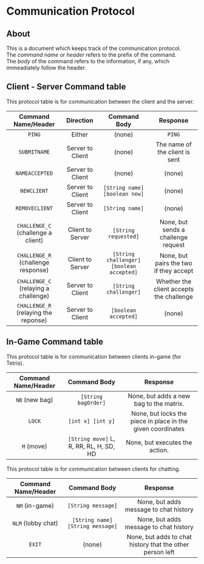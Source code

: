 # Communication Protocol  
## About  
This is a document which keeps track of the communication protocol.    
The _command name_ or _header_ refers to the prefix of the command.  
The _body_ of the command refers to the information, if any, which immeadiately follow the header.  
  
## Client - Server Command table  
This protocol table is for communication between the client and the server.  

|Command Name/Header                 |Direction       |Command Body                            |Response                                |
|:----------------------------------:|:--------------:|:--------------------------------------:|:--------------------------------------:|
|`PING`                              |Either          |(none)                                  |`PING`                                  |
|`SUBMITNAME`                        |Server to Client|(none)                                  |The name of the client is sent          |
|`NAMEACCEPTED`                      |Server to Client|(none)                                  |(none)                                  |
|`NEWCLIENT`                         |Server to Client|`[String name] [boolean new]`           |(none)                                  |
|`REMOVECLIENT`                      |Server to Client|`[String name]`                         |(none)                                  |
|`CHALLENGE_C` (challenge a client)  |Client to Server|`[String requested]`                    |None, but sends a challenge request     |
|`CHALLENGE_R` (challenge response)  |Client to Server|`[String challenger] [boolean accepted]`|None, but pairs the two if they accept  |
|`CHALLENGE_C` (relaying a challenge)|Server to Client|`[String challenger]`                   |Whether the client accepts the challenge|
|`CHALLENGE_R` (relaying the reponse)|Server to Client|`[boolean accepted]`                    |(none)                                  |

## In-Game Command table  
This protocol table is for communication between clients in-game (for Tetris).  

|Command Name/Header|Command Body                           |Response                                                   |
|:-----------------:|:-------------------------------------:|:---------------------------------------------------------:|
|`NB` (new bag)     |`[String bagOrder]`                    |None, but adds a new bag to the matrix.                    |
|`LOCK`             |`[int x] [int y]`                      |None, but locks the piece in place in the given coordinates|
|`M` (move)         |`[String move]` L, R, RR, RL, H, SD, HD|None, but executes the action.                             |
  
This protocol table is for communication between clients for chatting.  
  
|Command Name/Header|Command Body                    |Response                                                 |
|:-----------------:|:------------------------------:|:-------------------------------------------------------:|
|`NM` (in-game)     |`[String message]`              |None, but adds message to chat history                   |
|`NLM` (lobby chat) |`[String name] [String message]`|None, but adds message to chat history                   |
|`EXIT`             |(none)                          |None, but adds to chat history that the other person left|
